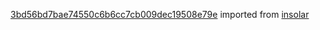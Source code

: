 [3bd56bd7bae74550c6b6cc7cb009dec19508e79e](https://github.com/insolar/insolar/commit/3bd56bd7bae74550c6b6cc7cb009dec19508e79e) imported from [insolar](https://github.com/insolar/insolar)

